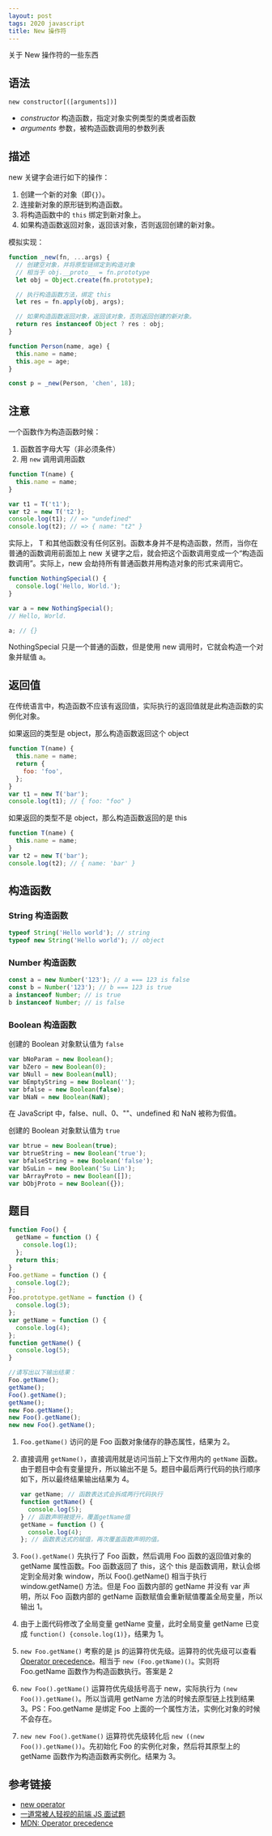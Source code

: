 ```yaml
---
layout: post
tags: 2020 javascript
title: New 操作符
---
```


关于 New 操作符的一些东西

## 语法

`new constructor[([arguments])]`

- _constructor_ 构造函数，指定对象实例类型的类或者函数
- _arguments_ 参数，被构造函数调用的参数列表

## 描述

new 关键字会进行如下的操作：

1. 创建一个新的对象（即`{}`）。
2. 连接新对象的原形链到构造函数。
3. 将构造函数中的 `this` 绑定到新对象上。
4. 如果构造函数返回对象，返回该对象，否则返回创建的新对象。

模拟实现：

```js
function _new(fn, ...args) {
  // 创建空对象，并将原型链绑定到构造对象
  // 相当于 obj.__proto__ = fn.prototype
  let obj = Object.create(fn.prototype);

  // 执行构造函数方法，绑定 this
  let res = fn.apply(obj, args);

  // 如果构造函数返回对象，返回该对象，否则返回创建的新对象。
  return res instanceof Object ? res : obj;
}

function Person(name, age) {
  this.name = name;
  this.age = age;
}

const p = _new(Person, 'chen', 18);
```

## 注意

一个函数作为构造函数时候：

1. 函数首字母大写（非必须条件）
2. 用 `new` 调用调用函数

```js
function T(name) {
  this.name = name;
}

var t1 = T('t1');
var t2 = new T('t2');
console.log(t1); // => "undefined"
console.log(t2); // => { name: "t2" }
```

实际上， T 和其他函数没有任何区别。函数本身并不是构造函数，然而，当你在普通的函数调用前面加上 new 关键字之后，就会把这个函数调用变成一个“构造函数调用”。实际上，new 会劫持所有普通函数并用构造对象的形式来调用它。

```js
function NothingSpecial() {
  console.log('Hello, World.');
}

var a = new NothingSpecial();
// Hello, World.

a; // {}
```

NothingSpecial 只是一个普通的函数，但是使用 new 调用时，它就会构造一个对象并赋值 a。

## 返回值

在传统语言中，构造函数不应该有返回值，实际执行的返回值就是此构造函数的实例化对象。

如果返回的类型是 object，那么构造函数返回这个 object

```js
function T(name) {
  this.name = name;
  return {
    foo: 'foo',
  };
}
var t1 = new T('bar');
console.log(t1); // { foo: "foo" }
```

如果返回的类型不是 object，那么构造函数返回的是 this

```js
function T(name) {
  this.name = name;
}
var t2 = new T('bar');
console.log(t2); // { name: 'bar' }
```

## 构造函数

### String 构造函数

```js
typeof String('Hello world'); // string
typeof new String('Hello world'); // object
```

### Number 构造函数

```js
const a = new Number('123'); // a === 123 is false
const b = Number('123'); // b === 123 is true
a instanceof Number; // is true
b instanceof Number; // is false
```

### Boolean 构造函数

创建的 Boolean 对象默认值为 `false`

```js
var bNoParam = new Boolean();
var bZero = new Boolean(0);
var bNull = new Boolean(null);
var bEmptyString = new Boolean('');
var bfalse = new Boolean(false);
var bNaN = new Boolean(NaN);
```

在 JavaScript 中，false、null、0、""、undefined 和 NaN 被称为假值。

创建的 Boolean 对象默认值为 `true`

```js
var btrue = new Boolean(true);
var btrueString = new Boolean('true');
var bfalseString = new Boolean('false');
var bSuLin = new Boolean('Su Lin');
var bArrayProto = new Boolean([]);
var bObjProto = new Boolean({});
```

## 题目

```js
function Foo() {
  getName = function () {
    console.log(1);
  };
  return this;
}
Foo.getName = function () {
  console.log(2);
};
Foo.prototype.getName = function () {
  console.log(3);
};
var getName = function () {
  console.log(4);
};
function getName() {
  console.log(5);
}

//请写出以下输出结果：
Foo.getName();
getName();
Foo().getName();
getName();
new Foo.getName();
new Foo().getName();
new new Foo().getName();
```

1. `Foo.getName()` 访问的是 Foo 函数对象储存的静态属性，结果为 2。

2. 直接调用 `getName()`，直接调用就是访问当前上下文作用内的 `getName` 函数。由于题目中会有变量提升，所以输出不是 5。题目中最后两行代码的执行顺序如下，所以最终结果输出结果为 4。

   ```js
   var getName; // 函数表达式会拆成两行代码执行
   function getName() {
     console.log(5);
   } // 函数声明被提升，覆盖getName值
   getName = function () {
     console.log(4);
   }; // 函数表达式的赋值，再次覆盖函数声明的值。
   ```

3. `Foo().getName()` 先执行了 Foo 函数，然后调用 Foo 函数的返回值对象的 getName 属性函数。Foo 函数返回了 this，这个 this 是函数调用，默认会绑定到全局对象 window，所以 Foo().getName() 相当于执行 window.getName() 方法。但是 Foo 函数内部的 getName 并没有 var 声明，所以 Foo 函数内部的 getName 函数赋值会重新赋值覆盖全局变量，所以输出 1。

4. 由于上面代码修改了全局变量 getName 变量，此时全局变量 getName 已变成 `function() {console.log(1)}`，结果为 1。

5. `new Foo.getName()` 考察的是 js 的运算符优先级。运算符的优先级可以查看 [Operator precedence](https://developer.mozilla.org/en-US/docs/Web/JavaScript/Reference/Operators/Operator_Precedence)。相当于 `new (Foo.getName)()`。实则将 Foo.getName 函数作为构造函数执行。答案是 2

6. `new Foo().getName()` 运算符优先级括号高于 new，实际执行为 `(new Foo()).getName()`。所以当调用 getName 方法的时候去原型链上找到结果 3。PS：Foo.getName 是绑定 Foo 上面的一个属性方法，实例化对象的时候不会存在。

7. `new new Foo().getName()` 运算符优先级转化后 `new ((new Foo()).getName())`。先初始化 Foo 的实例化对象，然后将其原型上的 getName 函数作为构造函数再实例化。结果为 3。

## 参考链接

- [new operator](https://developer.mozilla.org/en-US/docs/Web/JavaScript/Reference/Operators/new)
- [一道常被人轻视的前端 JS 面试题](https://www.cnblogs.com/xxcanghai/p/5189353.html)
- [MDN: Operator precedence](https://developer.mozilla.org/en-US/docs/Web/JavaScript/Reference/Operators/Operator_Precedence)
